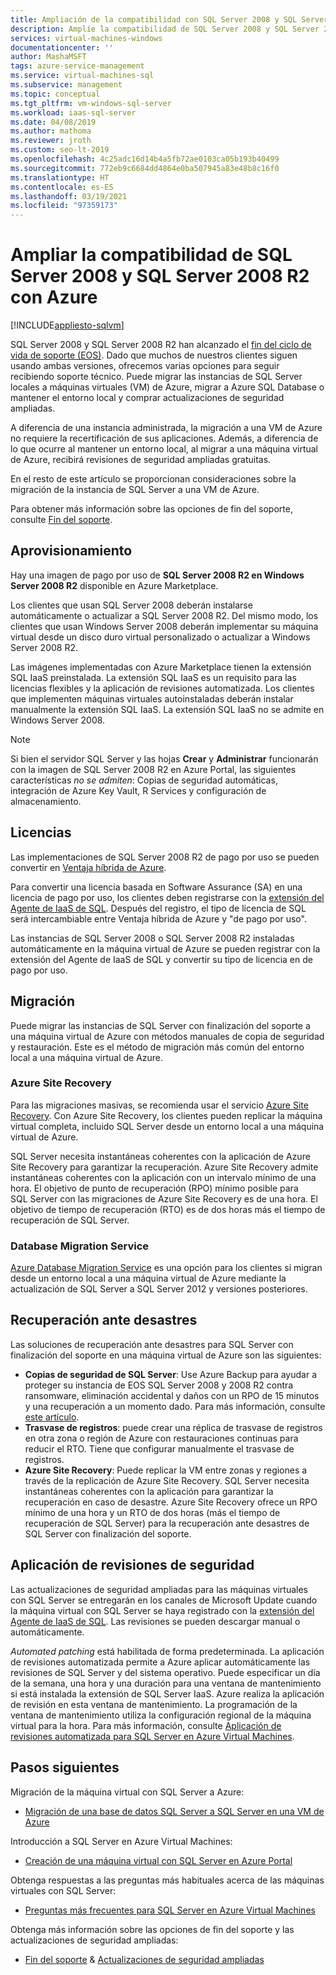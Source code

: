 ```yaml
---
title: Ampliación de la compatibilidad con SQL Server 2008 y SQL Server 2008 R2
description: Amplíe la compatibilidad de SQL Server 2008 y SQL Server 2008 R2 mediante la migración de una instancia de SQL Server a Azure o mediante la compra de compatibilidad ampliada para mantener las instancias locales.
services: virtual-machines-windows
documentationcenter: ''
author: MashaMSFT
tags: azure-service-management
ms.service: virtual-machines-sql
ms.subservice: management
ms.topic: conceptual
ms.tgt_pltfrm: vm-windows-sql-server
ms.workload: iaas-sql-server
ms.date: 04/08/2019
ms.author: mathoma
ms.reviewer: jroth
ms.custom: seo-lt-2019
ms.openlocfilehash: 4c25adc16d14b4a5fb72ae0103ca05b193b40499
ms.sourcegitcommit: 772eb9c6684dd4864e0ba507945a83e48b8c16f0
ms.translationtype: HT
ms.contentlocale: es-ES
ms.lasthandoff: 03/19/2021
ms.locfileid: "97359173"
---
```

# <a name="extend-support-for-sql-server-2008-and-sql-server-2008-r2-with-azure"></a>Ampliar la compatibilidad de SQL Server 2008 y SQL Server 2008 R2 con Azure
[!INCLUDE[appliesto-sqlvm](../../includes/appliesto-sqlvm.md)]

SQL Server 2008 y SQL Server 2008 R2 han alcanzado el [fin del ciclo de vida de soporte (EOS)](https://www.microsoft.com/sql-server/sql-server-2008). Dado que muchos de nuestros clientes siguen usando ambas versiones, ofrecemos varias opciones para seguir recibiendo soporte técnico. Puede migrar las instancias de SQL Server locales a máquinas virtuales (VM) de Azure, migrar a Azure SQL Database o mantener el entorno local y comprar actualizaciones de seguridad ampliadas.

A diferencia de una instancia administrada, la migración a una VM de Azure no requiere la recertificación de sus aplicaciones. Además, a diferencia de lo que ocurre al mantener un entorno local, al migrar a una máquina virtual de Azure, recibirá revisiones de seguridad ampliadas gratuitas.

En el resto de este artículo se proporcionan consideraciones sobre la migración de la instancia de SQL Server a una VM de Azure.

Para obtener más información sobre las opciones de fin del soporte, consulte [Fin del soporte](/sql/sql-server/end-of-support/sql-server-end-of-life-overview).

## <a name="provisioning"></a>Aprovisionamiento

Hay una imagen de pago por uso de **SQL Server 2008 R2 en Windows Server 2008 R2** disponible en Azure Marketplace.

Los clientes que usan SQL Server 2008 deberán instalarse automáticamente o actualizar a SQL Server 2008 R2. Del mismo modo, los clientes que usan Windows Server 2008 deberán implementar su máquina virtual desde un disco duro virtual personalizado o actualizar a Windows Server 2008 R2.

Las imágenes implementadas con Azure Marketplace tienen la extensión SQL IaaS preinstalada. La extensión SQL IaaS es un requisito para las licencias flexibles y la aplicación de revisiones automatizada. Los clientes que implementen máquinas virtuales autoinstaladas deberán instalar manualmente la extensión SQL IaaS. La extensión SQL IaaS no se admite en Windows Server 2008.

> [!NOTE]
> Si bien el servidor SQL Server y las hojas **Crear** y **Administrar** funcionarán con la imagen de SQL Server 2008 R2 en Azure Portal, las siguientes características _no se admiten_: Copias de seguridad automáticas, integración de Azure Key Vault, R Services y configuración de almacenamiento.

## <a name="licensing"></a>Licencias
Las implementaciones de SQL Server 2008 R2 de pago por uso se pueden convertir en [Ventaja híbrida de Azure](https://azure.microsoft.com/pricing/hybrid-benefit/).

Para convertir una licencia basada en Software Assurance (SA) en una licencia de pago por uso, los clientes deben registrarse con la [extensión del Agente de IaaS de SQL](sql-agent-extension-manually-register-single-vm.md). Después del registro, el tipo de licencia de SQL será intercambiable entre Ventaja híbrida de Azure y "de pago por uso".

Las instancias de SQL Server 2008 o SQL Server 2008 R2 instaladas automáticamente en la máquina virtual de Azure se pueden registrar con la extensión del Agente de IaaS de SQL y convertir su tipo de licencia en de pago por uso.

## <a name="migration"></a>Migración
Puede migrar las instancias de SQL Server con finalización del soporte a una máquina virtual de Azure con métodos manuales de copia de seguridad y restauración. Este es el método de migración más común del entorno local a una máquina virtual de Azure.

### <a name="azure-site-recovery"></a>Azure Site Recovery

Para las migraciones masivas, se recomienda usar el servicio [Azure Site Recovery](../../../site-recovery/site-recovery-overview.md). Con Azure Site Recovery, los clientes pueden replicar la máquina virtual completa, incluido SQL Server desde un entorno local a una máquina virtual de Azure.

SQL Server necesita instantáneas coherentes con la aplicación de Azure Site Recovery para garantizar la recuperación. Azure Site Recovery admite instantáneas coherentes con la aplicación con un intervalo mínimo de una hora. El objetivo de punto de recuperación (RPO) mínimo posible para SQL Server con las migraciones de Azure Site Recovery es de una hora. El objetivo de tiempo de recuperación (RTO) es de dos horas más el tiempo de recuperación de SQL Server.

### <a name="database-migration-service"></a>Database Migration Service

[Azure Database Migration Service](../../../dms/dms-overview.md) es una opción para los clientes si migran desde un entorno local a una máquina virtual de Azure mediante la actualización de SQL Server a SQL Server 2012 y versiones posteriores.

## <a name="disaster-recovery"></a>Recuperación ante desastres

Las soluciones de recuperación ante desastres para SQL Server con finalización del soporte en una máquina virtual de Azure son las siguientes:

- **Copias de seguridad de SQL Server**: Use Azure Backup para ayudar a proteger su instancia de EOS SQL Server 2008 y 2008 R2 contra ransomware, eliminación accidental y daños con un RPO de 15 minutos y una recuperación a un momento dado. Para más información, consulte [este artículo](../../../backup/sql-support-matrix.md#scenario-support).
- **Trasvase de registros**: puede crear una réplica de trasvase de registros en otra zona o región de Azure con restauraciones continuas para reducir el RTO. Tiene que configurar manualmente el trasvase de registros.
- **Azure Site Recovery**: Puede replicar la VM entre zonas y regiones a través de la replicación de Azure Site Recovery. SQL Server necesita instantáneas coherentes con la aplicación para garantizar la recuperación en caso de desastre. Azure Site Recovery ofrece un RPO mínimo de una hora y un RTO de dos horas (más el tiempo de recuperación de SQL Server) para la recuperación ante desastres de SQL Server con finalización del soporte.

## <a name="security-patching"></a>Aplicación de revisiones de seguridad

Las actualizaciones de seguridad ampliadas para las máquinas virtuales con SQL Server se entregarán en los canales de Microsoft Update cuando la máquina virtual con SQL Server se haya registrado con la [extensión del Agente de IaaS de SQL](sql-agent-extension-manually-register-single-vm.md). Las revisiones se pueden descargar manual o automáticamente.

*Automated patching* está habilitada de forma predeterminada. La aplicación de revisiones automatizada permite a Azure aplicar automáticamente las revisiones de SQL Server y del sistema operativo. Puede especificar un día de la semana, una hora y una duración para una ventana de mantenimiento si está instalada la extensión de SQL Server IaaS. Azure realiza la aplicación de revisión en esta ventana de mantenimiento. La programación de la ventana de mantenimiento utiliza la configuración regional de la máquina virtual para la hora. Para más información, consulte [Aplicación de revisiones automatizada para SQL Server en Azure Virtual Machines](automated-patching.md).


## <a name="next-steps"></a>Pasos siguientes

Migración de la máquina virtual con SQL Server a Azure:

* [Migración de una base de datos SQL Server a SQL Server en una VM de Azure](migrate-to-vm-from-sql-server.md)

Introducción a SQL Server en Azure Virtual Machines:

* [Creación de una máquina virtual con SQL Server en Azure Portal](sql-vm-create-portal-quickstart.md)

Obtenga respuestas a las preguntas más habituales acerca de las máquinas virtuales con SQL Server:

* [Preguntas más frecuentes para SQL Server en Azure Virtual Machines](frequently-asked-questions-faq.md)

Obtenga más información sobre las opciones de fin del soporte y las actualizaciones de seguridad ampliadas:

* [Fin del soporte](/sql/sql-server/end-of-support/sql-server-end-of-life-overview) & [Actualizaciones de seguridad ampliadas](/sql/sql-server/end-of-support/sql-server-extended-security-updates)